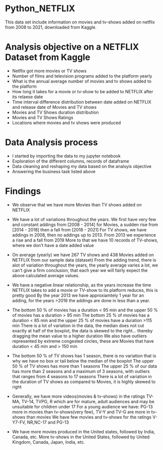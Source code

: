 # Python_NETFLIX
This data set include information on movies and tv-shows added on netflix from 2008 to 2021, downloaded from Kaggle.
# Analysis objective on a NETFLIX Dataset from Kaggle
- Netflix got more movies or TV shows  
- Number of films and television programs added to the platform yearly
- What is the annual average number of movies and tv shows added to the platform  
- How long it takes for a movie or tv-show to be added to NETFLIX after its relaese date 
- Time interval difference distribution between date added on NETFLIX and release date of Movies and TV shows  
- Movies and TV Shows duration distribution 
- Movies and TV Shows Ratings
- Locations where movies and tv shows were produced
# Data Analysis process
- I started by importing the data to my jupyter notebook
- Exploration of the different columns, records of dataframe
- Data cleaning and reshaping my data based on the analsyis objective
- Answering the business task listed above
# Findings
- We observe that we have more Movies than TV shows added on NETFLIX

- We have a lot of variations throughout the years. We first have very few and constant
addings from [2008 - 2014] for Movies, a sudden rise from [2014 - 2018] then a fall from
[2018 - 2021]
For TV shows, we have addings in 2008, then no addings up to 2013. From 2013 we
experience a rise and a fall from 2019
More to that we have 10 records of TV-shows, where we don't have a date added value

- On average (yearly) we have 267 TV shows and 438 Movies added on NETFLIX from our
sample data (dataset)
From the adding trend, there is alot of variation throughout the years, the yearly
average varies a lot, we can't give a firm conclusion, that each year we will fairly expect
the above calculated average values.

- We have a negative linear relationship, as the years increase the time NETFLIX takes to
add a movie or TV-show to its platform reduces, this is pretty good
By the year 2013 we have approxiamtely 1 year for an adding, for the years >2016 the
addings are done in less than a year.

- The bottom 50 % of movies has a duration < 95 min and the upper 50 % of movies
has a duration > 95 min
The bottom 25 % of movies has a duration < 85 min and the upper 25 % of movies
have a duration >115 min
There is a lot of variation in the data, the median does not cut exactly at half of the
boxplot, the data is skewed to the right... thereby dragging the mean value to a higher
duration
We also have outliers represented by extreme congested circles, these are Movies that
have duration < 45 min and > 150 min

- The bottom 50 % of TV shows has 1 season, there is no variation that is why we have
no box or tail below the median of the boxplot
The upper 50 % of TV shows has more than 1 seasons
The upper 25 % of our data has more than 2 seasons and a maximum of 3 seasons,
with outliers that ranges from 4 seasons to 17 seasons
There is a lot of variation in the duration of TV shows as compared to Movies, it is
highly skewed to right

- Generally, we have more videos(movies & tv-shows) in the ratings TV-MA, TV-14, TVPG, R which are for mature, adult audiences and may be unsuitable for children under 17
For a young audience we have: PG-13 more in movies than tv-shows(very few), 
TV-Y and TV-G are more in tv-shows than movies
We have few movies and tv-shows for the ratings V-Y7-FV, NR,NC-17 and PG-13

- We have more movies produced in the United states, followed by India, Canada, etc.
More tv-shows in the United States, followed by United Kingdom, Canada, Japan,
India, etc.



